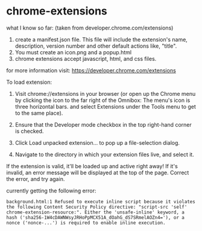 # chrome-extensions

what I know so far: (taken from developer.chrome.com/extensions)

1. create a manifest.json file. This file will include the extension's name, description, version number and other default actions like, "title".
2. You must create an icon.png and a popup.html
3. chrome extensions accept javascript, html, and css files.


for more information visit:
https://developer.chrome.com/extensions


To load extension:


1. Visit chrome://extensions in your browser (or open up the Chrome menu by clicking the icon to the far right of the Omnibox:  The menu's icon is three horizontal bars. and select Extensions under the Tools menu to get to the same place).

2. Ensure that the Developer mode checkbox in the top right-hand corner is checked.

3. Click Load unpacked extension… to pop up a file-selection dialog.

4. Navigate to the directory in which your extension files live, and select it.

If the extension is valid, it'll be loaded up and active right away! If it's invalid, an error message will be displayed at the top of the page. Correct the error, and try again.


currently getting the following error:
```
background.html:1 Refused to execute inline script because it violates the following Content Security Policy directive: "script-src 'self' chrome-extension-resource:". Either the 'unsafe-inline' keyword, a hash ('sha256-1W4cDAWNWsyJRHoPpMCX51A_dOahG_dS7SRmelAOZn4='), or a nonce ('nonce-...') is required to enable inline execution.
```

